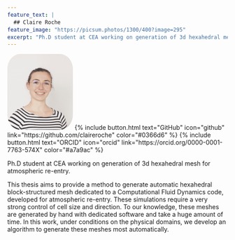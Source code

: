 ```yaml
---
feature_text: |
  ## Claire Roche
feature_image: "https://picsum.photos/1300/400?image=295"
excerpt: "Ph.D student at CEA working on generation of 3d hexahedral mesh for atmospheric re-entry."
---
```


<!-- {% include figure.html image="/images/ID.png" position="right" width="150" border-radius="50%" %} -->
<img src="/images/ID.png" height="auto" position="right" width="150" style="border-radius:20%">
{% include button.html text="GitHub" icon="github" link="https://github.com/claireroche" color="#0366d6" %} {% include button.html text="ORCID" icon="orcid" link="https://orcid.org/0000-0001-7763-574X" color="#a7a9ac" %}


Ph.D student at CEA working on generation of 3d hexahedral mesh for atmospheric re-entry.

This thesis aims to provide a method to generate automatic hexahedral block-structured mesh dedicated to a Computational Fluid Dynamics code, developed for atmospheric re-entry.
These simulations require a very strong control of cell size and direction. To our knowledge, these meshes are generated by hand with dedicated software and take a huge amount of time.
In this work, under conditions on the physical domains, we develop an algorithm to generate these meshes most automatically.
